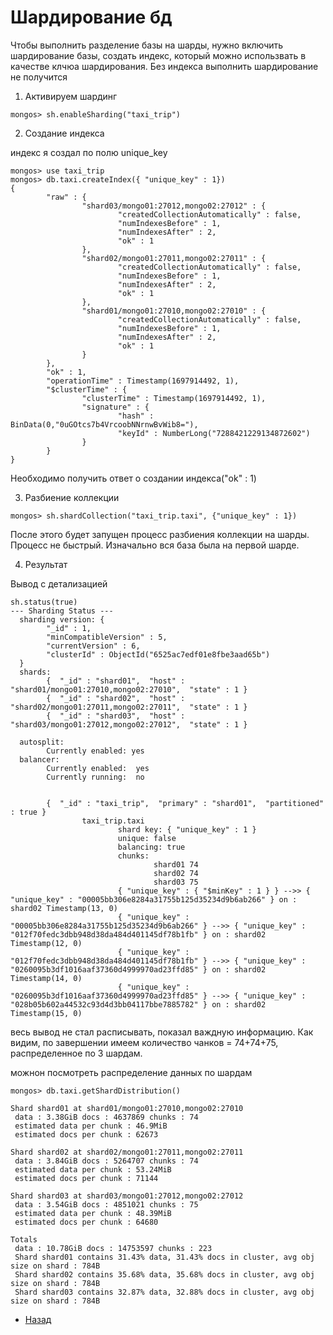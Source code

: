 # Шардирование бд

Чтобы выполнить разделение базы на шарды, нужно включить шардирование базы, создать индекс, который можно использвать в качестве клчюа шардирования. Без индекса выполнить шардирование не получится

1. Активируем шардинг

```
mongos> sh.enableSharding("taxi_trip")
```

2. Создание индекса

индекс я создал по полю unique_key

```
mongos> use taxi_trip
mongos> db.taxi.createIndex({ "unique_key" : 1})
{
        "raw" : {
                "shard03/mongo01:27012,mongo02:27012" : {
                        "createdCollectionAutomatically" : false,
                        "numIndexesBefore" : 1,
                        "numIndexesAfter" : 2,
                        "ok" : 1
                },
                "shard02/mongo01:27011,mongo02:27011" : {
                        "createdCollectionAutomatically" : false,
                        "numIndexesBefore" : 1,
                        "numIndexesAfter" : 2,
                        "ok" : 1
                },
                "shard01/mongo01:27010,mongo02:27010" : {
                        "createdCollectionAutomatically" : false,
                        "numIndexesBefore" : 1,
                        "numIndexesAfter" : 2,
                        "ok" : 1
                }
        },
        "ok" : 1,
        "operationTime" : Timestamp(1697914492, 1),
        "$clusterTime" : {
                "clusterTime" : Timestamp(1697914492, 1),
                "signature" : {
                        "hash" : BinData(0,"0uGOtcs7b4VrcoobNNrnwBvWib8="),
                        "keyId" : NumberLong("7288421229134872602")
                }
        }
}
```
 Необходимо получить ответ о создании индекса("ok" : 1)


3. Разбиение коллекции

```
mongos> sh.shardCollection("taxi_trip.taxi", {"unique_key" : 1})
```

После этого будет запущен процесс разбиения коллекции на шарды. Процесс не быстрый. Изначально вся база была на первой шарде.

4. Результат

Вывод с детализацией

```
sh.status(true)
--- Sharding Status ---
  sharding version: {
        "_id" : 1,
        "minCompatibleVersion" : 5,
        "currentVersion" : 6,
        "clusterId" : ObjectId("6525ac7edf01e8fbe3aad65b")
  }
  shards:
        {  "_id" : "shard01",  "host" : "shard01/mongo01:27010,mongo02:27010",  "state" : 1 }
        {  "_id" : "shard02",  "host" : "shard02/mongo01:27011,mongo02:27011",  "state" : 1 }
        {  "_id" : "shard03",  "host" : "shard03/mongo01:27012,mongo02:27012",  "state" : 1 }

  autosplit:
        Currently enabled: yes
  balancer:
        Currently enabled:  yes
        Currently running:  no


        {  "_id" : "taxi_trip",  "primary" : "shard01",  "partitioned" : true }
                taxi_trip.taxi
                        shard key: { "unique_key" : 1 }
                        unique: false
                        balancing: true
                        chunks:
                                shard01 74
                                shard02 74
                                shard03 75
                        { "unique_key" : { "$minKey" : 1 } } -->> { "unique_key" : "00005bb306e8284a31755b125d35234d9b6ab266" } on : shard02 Timestamp(13, 0)
                        { "unique_key" : "00005bb306e8284a31755b125d35234d9b6ab266" } -->> { "unique_key" : "012f70fedc3dbb948d38da484d401145df78b1fb" } on : shard02 Timestamp(12, 0)
                        { "unique_key" : "012f70fedc3dbb948d38da484d401145df78b1fb" } -->> { "unique_key" : "0260095b3df1016aaf37360d4999970ad23ffd85" } on : shard02 Timestamp(14, 0)
                        { "unique_key" : "0260095b3df1016aaf37360d4999970ad23ffd85" } -->> { "unique_key" : "028b05b602a44532c93d4d3bb04117bbe7885782" } on : shard02 Timestamp(15, 0)
```

весь вывод не стал расписывать, показал важдную информацию. Как видим, по завершении имеем количество чанков = 74+74+75, распределенное по 3 шардам.

можнон посмотреть распределение данных по шардам

```
mongos> db.taxi.getShardDistribution()

Shard shard01 at shard01/mongo01:27010,mongo02:27010
 data : 3.38GiB docs : 4637869 chunks : 74
 estimated data per chunk : 46.9MiB
 estimated docs per chunk : 62673

Shard shard02 at shard02/mongo01:27011,mongo02:27011
 data : 3.84GiB docs : 5264707 chunks : 74
 estimated data per chunk : 53.24MiB
 estimated docs per chunk : 71144

Shard shard03 at shard03/mongo01:27012,mongo02:27012
 data : 3.54GiB docs : 4851021 chunks : 75
 estimated data per chunk : 48.39MiB
 estimated docs per chunk : 64680

Totals
 data : 10.78GiB docs : 14753597 chunks : 223
 Shard shard01 contains 31.43% data, 31.43% docs in cluster, avg obj size on shard : 784B
 Shard shard02 contains 35.68% data, 35.68% docs in cluster, avg obj size on shard : 784B
 Shard shard03 contains 32.87% data, 32.88% docs in cluster, avg obj size on shard : 784B
```


- [Назад](README.md)